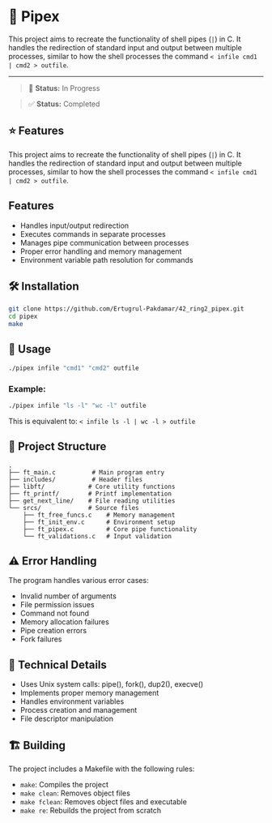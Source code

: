 # 🔄 Pipex

This project aims to recreate the functionality of shell pipes (`|`) in C. It handles the redirection of standard input and output between multiple processes, similar to how the shell processes the command `< infile cmd1 | cmd2 > outfile`.

---
> 🚧 **Status:** In Progress

> ✅ **Status:** Completed

## ⭐ Features
This project aims to recreate the functionality of shell pipes (`|`) in C. It handles the redirection of standard input and output between multiple processes, similar to how the shell processes the command `< infile cmd1 | cmd2 > outfile`.

## Features

- Handles input/output redirection
- Executes commands in separate processes
- Manages pipe communication between processes
- Proper error handling and memory management
- Environment variable path resolution for commands

## 🛠️ Installation

```bash
git clone https://github.com/Ertugrul-Pakdamar/42_ring2_pipex.git
cd pipex
make
```

## 📖 Usage

```bash
./pipex infile "cmd1" "cmd2" outfile
```

### Example:

```bash
./pipex infile "ls -l" "wc -l" outfile
```
This is equivalent to: `< infile ls -l | wc -l > outfile`

## 📁 Project Structure

```
.
├── ft_main.c          # Main program entry
├── includes/          # Header files
├── libft/            # Core utility functions
├── ft_printf/        # Printf implementation
├── get_next_line/    # File reading utilities
└── srcs/             # Source files
    ├── ft_free_funcs.c    # Memory management
    ├── ft_init_env.c      # Environment setup
    ├── ft_pipex.c         # Core pipe functionality
    └── ft_validations.c   # Input validation
```

## ⚠️ Error Handling

The program handles various error cases:
- Invalid number of arguments
- File permission issues
- Command not found
- Memory allocation failures
- Pipe creation errors
- Fork failures

## 🔧 Technical Details

- Uses Unix system calls: pipe(), fork(), dup2(), execve()
- Implements proper memory management
- Handles environment variables
- Process creation and management
- File descriptor manipulation

## 🏗️ Building

The project includes a Makefile with the following rules:
- `make`: Compiles the project
- `make clean`: Removes object files
- `make fclean`: Removes object files and executable
- `make re`: Rebuilds the project from scratch
